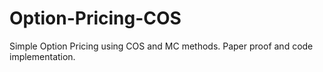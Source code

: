 # Option-Pricing-COS
Simple Option Pricing using COS and MC methods. Paper proof and code implementation.
